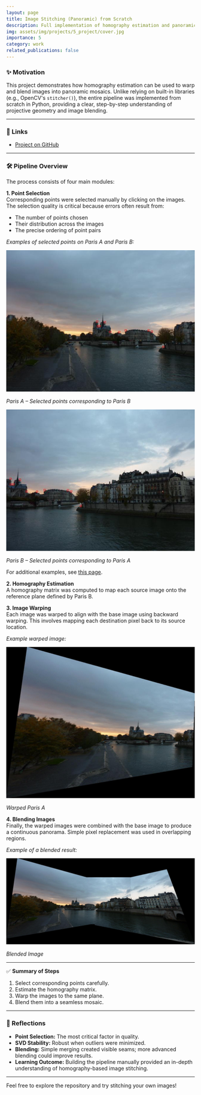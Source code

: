 ```yaml
---
layout: page
title: Image Stitching (Panoramic) from Scratch
description: Full implementation of homography estimation and panoramic image stitching from scratch, including SVD-based estimation, backward warping, and blending experiments.
img: assets/img/projects/5_project/cover.jpg
importance: 5
category: work
related_publications: false
---
```


### ✨ Motivation

This project demonstrates how homography estimation can be used to warp and blend images into panoramic mosaics. Unlike relying on built-in libraries (e.g., OpenCV's `stitcher()`), the entire pipeline was implemented from scratch in Python, providing a clear, step-by-step understanding of projective geometry and image blending.

---

### 🔗 Links

- [Project on GitHub](https://github.com/sumeyye-agac/homography-and-image-stitching-from-scratch)

---

### 🛠️ Pipeline Overview

The process consists of four main modules:

**1. Point Selection**  
Corresponding points were selected manually by clicking on the images. The selection quality is critical because errors often result from:
- The number of points chosen
- Their distribution across the images
- The precise ordering of point pairs

*Examples of selected points on Paris A and Paris B:*

<div class="row mt-3">
  <div class="col-sm-6">
    <img src="/assets/img/projects/5_project/10points_paris_a_-paris_ab.jpg" alt="Points Paris A" class="img-fluid rounded z-depth-1">
    <p class="mt-2 text-center"><em>Paris A – Selected points corresponding to Paris B</em></p>
  </div>
  <div class="col-sm-6">
    <img src="/assets/img/projects/5_project/10points_paris_b_-paris_ab.jpg" alt="Points Paris B" class="img-fluid rounded z-depth-1">
    <p class="mt-2 text-center"><em>Paris B – Selected points corresponding to Paris A</em></p>
  </div>
</div>

For additional examples, see <a href="https://vision.gel.ulaval.ca/~jflalonde/cours/4105/h14/tps/results/tp4/jingweicao/index.html" target="_blank">this page</a>.

**2. Homography Estimation**  
A homography matrix was computed to map each source image onto the reference plane defined by Paris B.

**3. Image Warping**  
Each image was warped to align with the base image using backward warping. This involves mapping each destination pixel back to its source location.

*Example warped image:*

<div class="row mt-3 justify-content-center">
  <div class="col-sm-6">
    <img src="/assets/img/projects/5_project/warped_paris_a.jpg" alt="Warped Paris A" class="img-fluid rounded z-depth-1">
    <p class="mt-2 text-center"><em>Warped Paris A</em></p>
  </div>
</div>

**4. Blending Images**  
Finally, the warped images were combined with the base image to produce a continuous panorama. Simple pixel replacement was used in overlapping regions.

*Example of a blended result:*

<div class="row mt-3 justify-content-center">
  <div class="col-sm-8">
    <img src="/assets/img/projects/5_project/blended_image.jpg" alt="Blended Image" class="img-fluid rounded z-depth-1">
    <p class="mt-2 text-center"><em>Blended Image</em></p>
  </div>
</div>

---

✅ **Summary of Steps**
1. Select corresponding points carefully.
2. Estimate the homography matrix.
3. Warp the images to the same plane.
4. Blend them into a seamless mosaic.

---

### 📝 Reflections

- **Point Selection:** The most critical factor in quality.
- **SVD Stability:** Robust when outliers were minimized.
- **Blending:** Simple merging created visible seams; more advanced blending could improve results.
- **Learning Outcome:** Building the pipeline manually provided an in-depth understanding of homography-based image stitching.

---

Feel free to explore the repository and try stitching your own images!
